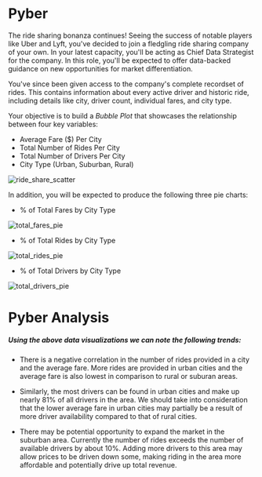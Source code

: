 # Pyber

The ride sharing bonanza continues! Seeing the success of notable players like Uber and Lyft, you've decided to join a fledgling ride sharing company of your own. In your latest capacity, you'll be acting as Chief Data Strategist for the company. In this role, you'll be expected to offer data-backed guidance on new opportunities for market differentiation.

You've since been given access to the company's complete recordset of rides. This contains information about every active driver and historic ride, including details like city, driver count, individual fares, and city type.

Your objective is to build a *Bubble Plot* that showcases the relationship between four key variables:

* Average Fare ($) Per City
* Total Number of Rides Per City
* Total Number of Drivers Per City
* City Type (Urban, Suburban, Rural)

![ride_share_scatter](https://user-images.githubusercontent.com/49836101/59642549-17c63e00-912b-11e9-84c7-bda88bcc291f.png)

In addition, you will be expected to produce the following three pie charts:


* % of Total Fares by City Type

![total_fares_pie](https://user-images.githubusercontent.com/49836101/59642610-5b20ac80-912b-11e9-9dbc-4223b9c74eab.png)


* % of Total Rides by City Type

![total_rides_pie](https://user-images.githubusercontent.com/49836101/59642632-6bd12280-912b-11e9-8be4-47a732cf7d10.png)



* % of Total Drivers by City Type

![total_drivers_pie](https://user-images.githubusercontent.com/49836101/59642593-493f0980-912b-11e9-9a84-9858e68373d4.png)



# Pyber Analysis
##### Using the above data visualizations we can note the following trends:

* There is a negative correlation in the number of rides provided in a city and the average fare. More rides are provided in urban cities and the average fare is also lowest in comparison to rural or suburan areas. 

* Similarly, the most drivers can be found in urban cities and make up nearly 81% of all drivers in the area. We should take into consideration that the lower average fare in urban cities may partially be a result of more driver availability compared to that of rural cities. 

* There may be potential opportunity to expand the market in the suburban area. Currently the number of rides exceeds the number of available drivers by about 10%. Adding more drivers to this area may allow prices to be driven down some, making riding in the area more affordable and potentially drive up total revenue. 
